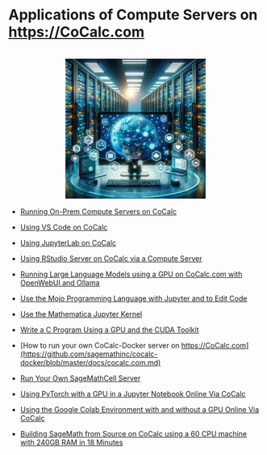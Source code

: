 # Applications of Compute Servers on https://CoCalc.com

<div style="text-align:center">
<br/>
<img src=".landing.png"   width="278.352px"  height="277.023px"  style="object-fit:cover"/>
<br/>
</div>

- [Running On-Prem Compute Servers on CoCalc](./onprem.md)

- [Using VS Code on CoCalc](./vscode.md)

- [Using JupyterLab on CoCalc](./jupyterlab.md)

- [Using RStudio Server on CoCalc via a Compute Server](./rstudio.md)

- [Running Large Language Models using a GPU on CoCalc.com with OpenWebUI and Ollama](./ollama.md)

- [Use the Mojo Programming Language with Jupyter and to Edit Code](./mojo.md)

- [Use the Mathematica Jupyter Kernel](./mathematica.md)

- [Write a C Program Using a GPU and the CUDA Toolkit](./cuda.md)

- [How to run your own CoCalc\-Docker server on https://CoCalc.com](https://github.com/sagemathinc/cocalc-docker/blob/master/docs/cocalc.com.md)

- [Run Your Own SageMathCell Server](./SageMathCell.md)

- [Using PyTorch with a GPU in a Jupyter Notebook Online Via CoCalc](./pytorch.md)

- [Using the Google Colab Environment with and without a GPU Online Via CoCalc
  ](./colab.md)

- [Building SageMath from Source on CoCalc using a 60 CPU machine with 240GB RAM in 18 Minutes](./build-sage.md)

